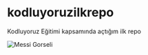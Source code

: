 # kodluyoruzilkrepo
Kodluyoruz Eğitimi kapsamında açtığım ilk repo

![Messi Gorseli](https://media.gettyimages.com/photos/lionel-messi-of-barcelona-celebrates-after-scoring-his-sides-second-picture-id955410340?s=2048x2048)
